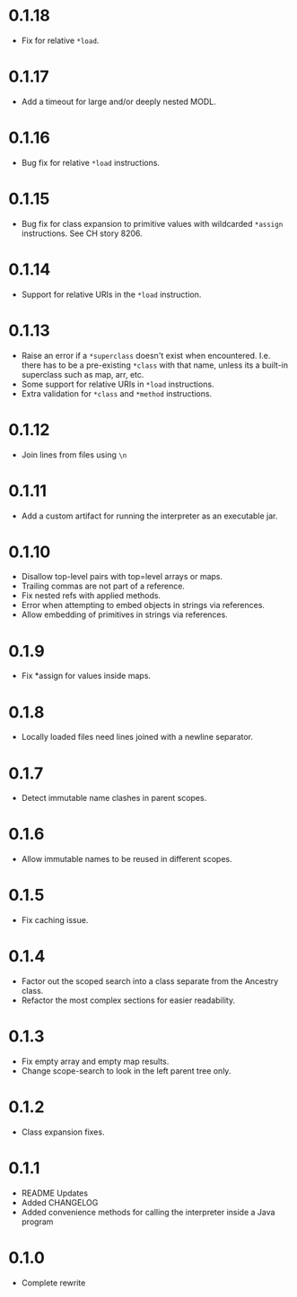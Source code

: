 0.1.18
===
- Fix for relative `*load`.

0.1.17
===
- Add a timeout for large and/or deeply nested MODL.

0.1.16
===
- Bug fix for relative `*load` instructions.

0.1.15
===
- Bug fix for class expansion to primitive values with wildcarded `*assign` instructions. See CH story 8206.

0.1.14
===
- Support for relative URIs in the `*load` instruction.

0.1.13
===
- Raise an error if a `*superclass` doesn't exist when encountered. I.e. there has to be a pre-existing `*class` with that name, unless its a built-in superclass such as map, arr, etc.
- Some support for relative URIs in `*load` instructions.
- Extra validation for `*class` and `*method` instructions.

0.1.12
===
- Join lines from files using `\n`

0.1.11
===
- Add a custom artifact for running the interpreter as an executable jar.

0.1.10
===
- Disallow top-level pairs with top=level arrays or maps.
- Trailing commas are not part of a reference.
- Fix nested refs with applied methods.
- Error when attempting to embed objects in strings via references.
- Allow embedding of primitives in strings via references.

0.1.9
===
- Fix *assign for values inside maps.

0.1.8
===
- Locally loaded files need lines joined with a newline separator.

0.1.7
===
- Detect immutable name clashes in parent scopes.

0.1.6
===
- Allow immutable names to be reused in different scopes.

0.1.5
===
- Fix caching issue.

0.1.4
===
- Factor out the scoped search into a class separate from the Ancestry class.
- Refactor the most complex sections for easier readability.

0.1.3
===
- Fix empty array and empty map results.
- Change scope-search to look in the left parent tree only.

0.1.2
===
- Class expansion fixes.

0.1.1
===
- README Updates
- Added CHANGELOG
- Added convenience methods for calling the interpreter inside a Java program

0.1.0
===
- Complete rewrite

